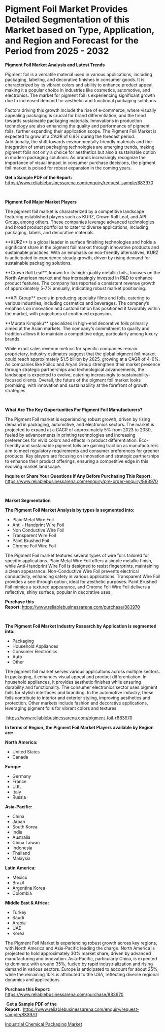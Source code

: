 <p><h1>Pigment Foil Market Provides Detailed Segmentation of this Market based on Type, Application, and Region and Forecast for the Period from 2025 - 2032</h1></p><p><strong>Pigment Foil Market Analysis and Latest Trends</strong></p>
<p><p>Pigment foil is a versatile material used in various applications, including packaging, labeling, and decorative finishes in consumer goods. It is characterized by its vibrant colors and ability to enhance product appeal, making it a popular choice in industries like cosmetics, automotive, and electronics. The market for pigment foil is experiencing significant growth due to increased demand for aesthetic and functional packaging solutions.</p><p>Factors driving this growth include the rise of e-commerce, where visually appealing packaging is crucial for brand differentiation, and the trend towards sustainable packaging materials. Innovations in production technology are also enhancing the quality and performance of pigment foils, further expanding their application scope. The Pigment Foil Market is expected to grow at a CAGR of 6.9% during the forecast period. Additionally, the shift towards environmentally friendly materials and the integration of smart packaging technologies are emerging trends, making pigment foils not only a choice for aesthetics but also a sustainable option in modern packaging solutions. As brands increasingly recognize the importance of visual impact in consumer purchase decisions, the pigment foil market is poised for robust expansion in the coming years.</p></p>
<p><strong>Get a Sample PDF of the Report:&nbsp;</strong> <a href="https://www.reliablebusinessarena.com/enquiry/request-sample/883970?utm_campaign=1892&utm_medium=2&utm_source=Github&utm_content=ia&utm_term=08032025&utm_id=pigment-foil">https://www.reliablebusinessarena.com/enquiry/request-sample/883970</a></p>
<p>&nbsp;</p>
<p><strong>Pigment Foil Major Market Players</strong></p>
<p><p>The pigment foil market is characterized by a competitive landscape featuring established players such as KURZ, Crown Roll Leaf, and API Group, among others. These companies leverage advanced technologies and broad product portfolios to cater to diverse applications, including packaging, labels, and decorative materials.</p><p>**KURZ** is a global leader in surface finishing technologies and holds a significant share in the pigment foil market through innovative products and sustainable practices. With an emphasis on eco-friendly alternatives, KURZ is anticipated to experience steady growth, driven by rising demand for sustainable packaging solutions.</p><p>**Crown Roll Leaf**, known for its high-quality metallic foils, focuses on the North American market and has increasingly invested in R&D to enhance product features. The company has reported a consistent revenue growth of approximately 5-7% annually, indicating robust market positioning.</p><p>**API Group** excels in producing specialty films and foils, catering to various industries, including cosmetics and beverages. The company’s emphasis on innovation and customization has positioned it favorably within the market, with projections of continued expansion.</p><p>**Murata Kimpaku** specializes in high-end decorative foils primarily aimed at the Asian markets. The company's commitment to quality and tradition allows it to maintain a competitive edge, particularly among luxury brands.</p><p>While exact sales revenue metrics for specific companies remain proprietary, industry estimates suggest that the global pigment foil market could reach approximately $1.5 billion by 2025, growing at a CAGR of 4-6%. As companies like Foilco and Aryan Group strengthen their market presence through strategic partnerships and technological advancements, the landscape is expected to evolve, catering increasingly to sustainability-focused clients. Overall, the future of the pigment foil market looks promising, with innovation and sustainability at the forefront of growth strategies.</p></p>
<p>&nbsp;</p>
<p><strong>What Are The Key Opportunities For Pigment Foil Manufacturers?</strong></p>
<p><p>The Pigment Foil market is experiencing robust growth, driven by rising demand in packaging, automotive, and electronics sectors. The market is projected to expand at a CAGR of approximately 5% from 2023 to 2030, fueled by advancements in printing technologies and increasing preferences for vivid colors and effects in product differentiation. Eco-friendly and sustainable pigment foils are gaining traction as manufacturers aim to meet regulatory requirements and consumer preferences for greener products. Key players are focusing on innovation and strategic partnerships to enhance their product offerings, ensuring a competitive edge in this evolving market landscape.</p></p>
<p><strong>Inquire or Share Your Questions If Any Before Purchasing This Report:</strong> <a href="https://www.reliablebusinessarena.com/enquiry/pre-order-enquiry/883970?utm_campaign=1892&utm_medium=2&utm_source=Github&utm_content=ia&utm_term=08032025&utm_id=pigment-foil">https://www.reliablebusinessarena.com/enquiry/pre-order-enquiry/883970</a></p>
<p>&nbsp;</p>
<p><strong>Market Segmentation</strong></p>
<p><strong>The Pigment Foil Market Analysis by types is segmented into:</strong></p>
<p><ul><li>Plain Metal Wire Foil</li><li>Anti - Handprint Wire Foil</li><li>Non Conductive Wire Foil</li><li>Transparent Wire Foil</li><li>Paint Brushed Foil</li><li>Chrome Foil Wire Foil</li></ul></p>
<p><p>The Pigment Foil market features several types of wire foils tailored for specific applications. Plain Metal Wire Foil offers a simple metallic finish, while Anti-Handprint Wire Foil is designed to resist fingerprints, maintaining a clean appearance. Non-Conductive Wire Foil prevents electrical conductivity, enhancing safety in various applications. Transparent Wire Foil provides a see-through option, ideal for aesthetic purposes. Paint Brushed Foil mimics a textured appearance, and Chrome Foil Wire Foil delivers a reflective, shiny surface, popular in decorative uses.</p></p>
<p><strong>Purchase this Report:&nbsp;</strong><a href="https://www.reliablebusinessarena.com/purchase/883970?utm_campaign=1892&utm_medium=2&utm_source=Github&utm_content=ia&utm_term=08032025&utm_id=pigment-foil">https://www.reliablebusinessarena.com/purchase/883970</a></p>
<p>&nbsp;</p>
<p><strong>The Pigment Foil Market Industry Research by Application is segmented into:</strong></p>
<p><ul><li>Packaging</li><li>Household Appliances</li><li>Consumer Electronics</li><li>Auto</li><li>Other</li></ul></p>
<p><p>The pigment foil market serves various applications across multiple sectors. In packaging, it enhances visual appeal and product differentiation. In household appliances, it provides aesthetic finishes while ensuring durability and functionality. The consumer electronics sector uses pigment foils for stylish interfaces and branding. In the automotive industry, these foils contribute to interior and exterior styling, improving aesthetics and protection. Other markets include fashion and decorative applications, leveraging pigment foils for vibrant colors and textures.</p></p>
<p><a href="https://www.reliablebusinessarena.com/pigment-foil-r883970?utm_campaign=1892&utm_medium=2&utm_source=Github&utm_content=ia&utm_term=08032025&utm_id=pigment-foil">&nbsp;https://www.reliablebusinessarena.com/pigment-foil-r883970</a></p>
<p><strong>In terms of Region, the Pigment Foil Market Players available by Region are:</strong></p>
<p>
    <p> <strong> North America: </strong>
        <ul>
            <li>United States</li>
            <li>Canada</li>
        </ul>
        </p> 
    <p> <strong> Europe: </strong>
        <ul>
            <li>Germany</li>
            <li>France</li>
            <li>U.K.</li>
            <li>Italy</li>
            <li>Russia</li>
        </ul>
        </p> 
    <p> <strong> Asia-Pacific: </strong>
        <ul>
            <li>China</li>
            <li>Japan</li>
            <li>South Korea</li>
            <li>India</li>
            <li>Australia</li>
            <li>China Taiwan</li>
            <li>Indonesia</li>
            <li>Thailand</li>
            <li>Malaysia</li>
        </ul>
        </p> 
    <p> <strong> Latin America: </strong>
        <ul>
            <li>Mexico</li>
            <li>Brazil</li>
            <li>Argentina Korea</li>
            <li>Colombia</li>
        </ul>
        </p> 
    <p> <strong> Middle East & Africa: </strong>
        <ul>
            <li>Turkey</li>
            <li>Saudi</li>
            <li>Arabia</li>
            <li>UAE</li>
            <li>Korea</li>
        </ul>
    </p>
    </p>
<p><p>The Pigment Foil Market is experiencing robust growth across key regions, with North America and Asia-Pacific leading the charge. North America is projected to hold approximately 30% market share, driven by advanced manufacturing and innovation. Asia-Pacific, particularly China, is expected to dominate with around 35%, fueled by rapid industrialization and rising demand in various sectors. Europe is anticipated to account for about 25%, while the remaining 10% is attributed to the USA, reflecting diverse regional dynamics and applications.</p></p>
<p><strong>Purchase this Report: </strong><a href="https://www.reliablebusinessarena.com/purchase/883970?utm_campaign=1892&utm_medium=2&utm_source=Github&utm_content=ia&utm_term=08032025&utm_id=pigment-foil">https://www.reliablebusinessarena.com/purchase/883970</a></p>
<p>&nbsp;<strong>Get a Sample PDF of the Report:&nbsp;&nbsp;</strong><a href="https://www.reliablebusinessarena.com/enquiry/request-sample/883970?utm_campaign=1892&utm_medium=2&utm_source=Github&utm_content=ia&utm_term=08032025&utm_id=pigment-foil">https://www.reliablebusinessarena.com/enquiry/request-sample/883970</a></p>
<p><strong></strong></p>
<p><p><a href="https://github.com/provorikovar/Market-Research-Report-List-7/blob/main/industrial-chemical-packaging-market.md?utm_campaign=1892&utm_medium=2&utm_source=Github&utm_content=ia&utm_term=08032025&utm_id=pigment-foil">Industrial Chemical Packaging Market</a></p></p>